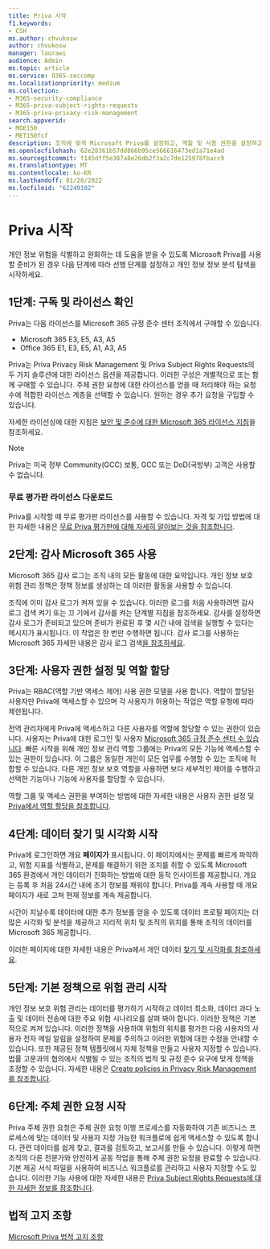 ```yaml
---
title: Priva 시작
f1.keywords:
- CSH
ms.author: chvukosw
author: chvukosw
manager: laurawi
audience: Admin
ms.topic: article
ms.service: O365-seccomp
ms.localizationpriority: medium
ms.collection:
- M365-security-compliance
- M365-priva-subject-rights-requests
- M365-priva-privacy-risk-management
search.appverid:
- MOE150
- MET150fcf
description: 조직에 맞게 Microsoft Priva를 설정하고, 역할 및 사용 권한을 설정하고, 중요한 설정을 구성하는 방법에 대해 자세히 알아보습니다.
ms.openlocfilehash: 62e28361b57dd866b95ce566616473ed1a71e4ad
ms.sourcegitcommit: f145dff5e387a8e26db2f3a2c7de125978fbacc9
ms.translationtype: MT
ms.contentlocale: ko-KR
ms.lasthandoff: 01/28/2022
ms.locfileid: "62249102"
---
```

# <a name="get-started-with-priva"></a>Priva 시작

개인 정보 위험을 식별하고 완화하는 데 도움을 받을 수 있도록 Microsoft Priva를 사용할 준비가 된 경우 다음 단계에 따라 선행 단계를 설정하고 개인 정보 정보 분석 탐색을 시작하세요.

## <a name="step-1-confirm-subscriptions-and-licensing"></a>1단계: 구독 및 라이선스 확인

Priva는 다음 라이선스를 [](https://compliance.microsoft.com/) Microsoft 365 규정 준수 센터 조직에서 구매할 수 있습니다.

- Microsoft 365 E3, E5, A3, A5
- Office 365 E1, E3, E5, A1, A3, A5

Priva는 Priva Privacy Risk Management 및 Priva Subject Rights Requests의 두 가지 솔루션에 대한 라이선스 옵션을 제공합니다. 이러한 구성은 개별적으로 또는 함께 구매할 수 있습니다. 주체 권한 요청에 대한 라이선스를 얻을 때 처리해야 하는 요청 수에 적합한 라이선스 계층을 선택할 수 있습니다. 원하는 경우 추가 요청을 구입할 수 있습니다.

자세한 라이선싱에 대한 지침은 [보안 및 준수에 대한 Microsoft 365 라이선스 지침](/office365/servicedescriptions/microsoft-365-service-descriptions/microsoft-365-tenantlevel-services-licensing-guidance/microsoft-365-security-compliance-licensing-guidance#privacy-management)을 참조하세요.

> [!Note]
> Priva는 미국 정부 Community(GCC) 보통, GCC 또는 DoD(국방부) 고객은 사용할 수 없습니다.

### <a name="get-free-trial-license"></a>무료 평가판 라이선스 다운로드

Priva를 시작할 때 무료 평가판 라이선스를 사용할 수 있습니다. 자격 및 가입 방법에 대한 자세한 내용은 [무료 Priva 평가판에 대해 자세히 알아보는 것을 참조합니다](priva-trial.md).

## <a name="step-2-enable-the-microsoft-365-audit-log"></a>2단계: 감사 Microsoft 365 사용

Microsoft 365 감사 로그는 조직 내의 모든 활동에 대한 요약입니다. 개인 정보 보호 위험 관리 정책은 정책 정보를 생성하는 데 이러한 활동을 사용할 수 있습니다.

조직에 이미 감사 로그가 켜져 있을 수 있습니다. 이러한 로그를 처음 사용하려면 감사 로그 검색 켜기 또는 끄 [](/microsoft-365/compliance/turn-audit-log-search-on-or-off) 기에서 감사를 켜는 단계별 지침을 참조하세요. 감사를 설정하면 감사 로그가 준비되고 있으며 준비가 완료된 후 몇 시간 내에 검색을 실행할 수 있다는 메시지가 표시됩니다. 이 작업은 한 번만 수행하면 됩니다. 감사 로그를 사용하는 Microsoft 365 자세한 내용은 감사 로그 검색[을 참조하세요](/microsoft-365/compliance/search-the-audit-log-in-security-and-compliance).

## <a name="step-3-set-user-permissions-and-assign-roles"></a>3단계: 사용자 권한 설정 및 역할 할당

Priva는 RBAC(역할 기반 액세스 제어) 사용 권한 모델을 사용 합니다. 역할이 할당된 사용자만 Priva에 액세스할 수 있으며 각 사용자가 허용하는 작업은 역할 유형에 따라 제한됩니다.

전역 관리자에게 Priva에 액세스하고 다른 사용자를 역할에 할당할 수 있는 권한이 있습니다. 사용자는 Priva에 대한 로그인 및 사용자 [Microsoft 365 규정 준수 센터 수 있습니다](https://compliance.microsoft.com/). 빠른 시작을 위해 개인 정보 관리 역할 그룹에는 Priva의 모든 기능에 액세스할 수 있는 권한이 있습니다. 이 그룹은 동일한 개인이 모든 업무를 수행할 수 있는 조직에 적합할 수 있습니다. 다른 개인 정보 보호 역할을 사용하면 보다 세부적인 제어를 수행하고 선택한 기능이나 기능에 사용자를 할당할 수 있습니다.

역할 그룹 및 액세스 권한을 부여하는 방법에 대한 자세한 내용은 사용자 권한 설정 및 [Priva에서 역할 할당을 참조합니다](priva-permissions.md).

## <a name="step-4-start-finding-and-visualizing-your-data"></a>4단계: 데이터 찾기 및 시각화 시작

Priva에 로그인하면 개요 **페이지가** 표시됩니다. 이 페이지에서는 문제를 빠르게 파악하고, 위험 지표를 식별하고, 문제를 해결하기 위한 조치를 취할 수 있도록 Microsoft 365 환경에서 개인 데이터가 진화하는 방법에 대한 동적 인사이트를 제공합니다. 개요는 등록 후 처음 24시간 내에 초기 정보를 채워야 합니다. Priva를 계속 사용할 때 개요 페이지가 새로 고쳐 현재 정보를 계속 제공합니다.

시간이 지날수록 데이터에 대한 추가 정보를 얻을 수 있도록  데이터 프로필 페이지는 더 많은 시각화 및 분석을 제공하고 지리적 위치 및 조직의 위치를 통해 조직의 데이터를 Microsoft 365 제공합니다.

이러한 페이지에 대한 자세한 내용은 Priva에서 개인 데이터 [찾기 및 시각화를 참조하세요](priva-data-profile.md).

## <a name="step-5-start-managing-risks-with-default-policies"></a>5단계: 기본 정책으로 위험 관리 시작

개인 정보 보호 위험 관리는 데이터를 평가하기 시작하고 데이터 최소화, 데이터 과다 노출 및 데이터 전송에 대한 주요 위험 시나리오를 살펴 봐야 합니다. 이러한 정책은 기본적으로 켜져 있습니다. 이러한 정책을 사용하여 위험의 위치를 평가한 다음 사용자의 사용자 전자 메일 알림을 설정하여 문제를 주의하고 이러한 위험에 대한 수정을 안내할 수 있습니다. 또한 제공된 정책 템플릿에서 자체 정책을 만들고 사용자 지정할 수 있습니다. 법률 고문과의 협의에서 식별될 수 있는 조직의 법적 및 규정 준수 요구에 맞게 정책을 조정할 수 있습니다. 자세한 내용은 [Create policies in Privacy Risk Management를 참조합니다](risk-management-policies.md).

## <a name="step-6-get-started-with-subject-rights-requests"></a>6단계: 주체 권한 요청 시작

Priva 주체 권한 요청은 주체 권한 요청 이행 프로세스를 자동화하여 기존 비즈니스 프로세스에 맞는 데이터 및 사용자 지정 가능한 워크플로에 쉽게 액세스할 수 있도록 합니다. 관련 데이터를 쉽게 찾고, 결과를 검토하고, 보고서를 만들 수 있습니다. 이렇게 하면 조직의 다른 전문가와 안전하게 공동 작업을 통해 주체 권한 요청을 완료할 수 있습니다. 기본 제공 서식 파일을 사용하여 비즈니스 워크플로를 관리하고 사용자 지정할 수도 있습니다. 이러한 기능 사용에 대한 자세한 내용은 [Priva Subject Rights Requests에 대한 자세한 정보를 참조합니다](subject-rights-requests.md).

## <a name="legal-disclaimer"></a>법적 고지 조항

[Microsoft Priva 법적 고지 조항](priva-disclaimer.md)

